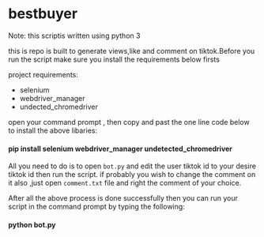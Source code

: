 # bestbuyer

Note: this scriptis written using python 3


this is repo is built to generate views,like and comment on tiktok.Before you run the script make sure you install the requirements below firsts

project requirements:
<ul> 
<li>selenium </li>
<li>webdriver_manager</li>
<li>undected_chromedriver </li>
</ul>
open your command prompt , then copy and past the one line code below to install the above libaries:

#### pip install selenium webdriver_manager undetected_chromedriver

All you need to do is to open `bot.py` and edit the user tiktok id to your desire tiktok id then run the script.
if probably you wish to change the comment on it also ,just open `comment.txt` file and right the comment of your choice.

After all the above process is done successfully then you can run your script in the command prompt by typing the following:

#### python bot.py
